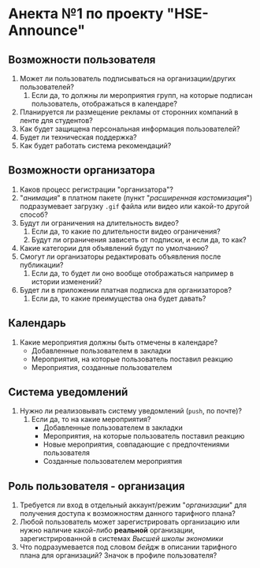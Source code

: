 # Анекта №1 по проекту "HSE-Announce"

## Возможности пользователя

1. Может ли пользователь подписываться на организации/других пользователей?
   1. Если да, то должны ли мероприятия групп, на которые подписан пользователь, отображаться в календаре?
2. Планируется ли размещение рекламы от сторонних компаний в ленте для студентов?
3. Как будет защищена персональная информация пользователей?
4. Будет ли техническая поддержка?
5. Как будет работать система рекомендаций? 

## Возможности организатора

1. Каков процесс регистрации "организатора"?
2. "*анимация*" в платном пакете (пункт "*расширенная кастомизация*") подразумевает загрузку `.gif` файла или видео или какой-то другой способ?
3. Будут ли ограничения на длительность видео?
   1. Если да, то какие по длительности видео ограничения?
   2. Будут ли ограничения зависеть от подписки, и если да, то как?
4. Какие категории для объявлений будут по умолчанию?
5. Смогут ли организаторы редактировать объявления после публикации? 
   1. Если да, то будет ли оно вообще отображаться например в истории изменений?
6. Будет ли в приложении платная подписка для организаторов? 
   1. Если да, то какие преимущества она будет давать?

## Календарь

1. Какие мероприятия должны быть отмечены в календаре?
   - Добавленные пользователем в закладки
   - Мероприятия, на которые пользователь поставил реакцию
   - Мероприятия, созданные пользователем

## Система уведомлений

1. Нужно ли реализовывать систему уведомлений (`push`, по почте)?
   1. Если да, то на какие мероприятия?
      - Добавленные пользователем в закладки
      - Мероприятия, на которые пользователь поставил реакцию
      - Новые мероприятия, совпадающие с предпочтениями пользователя
      - Созданные пользователем мероприятия

## Роль пользователя - организация

1. Требуется ли вход в отдельный аккаунт/режим "*организации*" для получения доступа к возможностям данного тарифного плана?
2. Любой пользователь может зарегистрировать организацию или нужно наличие какой-либо **реальной** организации, зарегистрированной в системах *Высшей школы экономики*
3. Что подразумевается под словом *бейдж* в описании тарифного плана для организаций? Значок в профиле пользователя?
